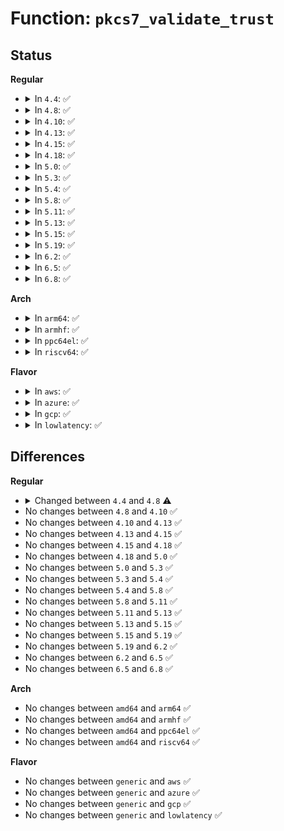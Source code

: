 # Function: <code>pkcs7_validate_trust</code>

## Status
<b>Regular</b>
<ul>
<li>
<details>
<summary>In <code>4.4</code>: ✅</summary>

```c
int pkcs7_validate_trust(struct pkcs7_message *pkcs7, struct key *trust_keyring, bool *_trusted);
```

**Collision:** Unique Global

**Inline:** No

**Transformation:** False

**Instances:**

```
In crypto/asymmetric_keys/pkcs7_trust.c (ffffffff813ae8c0)
Location: crypto/asymmetric_keys/pkcs7_trust.c:172
Inline: False
Direct callers:
  - certs/system_keyring.c:system_verify_data
  - crypto/asymmetric_keys/verify_pefile.c:verify_pefile_signature
```
**Symbols:**

```
ffffffff813ae8c0-ffffffff813aeb45: pkcs7_validate_trust (STB_GLOBAL)
```
</details>
</li>
<li>
<details>
<summary>In <code>4.8</code>: ✅</summary>

```c
int pkcs7_validate_trust(struct pkcs7_message *pkcs7, struct key *trust_keyring);
```

**Collision:** Unique Global

**Inline:** No

**Transformation:** False

**Instances:**

```
In crypto/asymmetric_keys/pkcs7_trust.c (ffffffff813f25c0)
Location: crypto/asymmetric_keys/pkcs7_trust.c:161
Inline: False
Direct callers:
  - certs/system_keyring.c:verify_pkcs7_signature
  - certs/system_keyring.c:verify_pkcs7_signature
```
**Symbols:**

```
ffffffff813f25c0-ffffffff813f27e8: pkcs7_validate_trust (STB_GLOBAL)
```
</details>
</li>
<li>
<details>
<summary>In <code>4.10</code>: ✅</summary>

```c
int pkcs7_validate_trust(struct pkcs7_message *pkcs7, struct key *trust_keyring);
```

**Collision:** Unique Global

**Inline:** No

**Transformation:** False

**Instances:**

```
In crypto/asymmetric_keys/pkcs7_trust.c (ffffffff8140be30)
Location: crypto/asymmetric_keys/pkcs7_trust.c:161
Inline: False
Direct callers:
  - certs/system_keyring.c:verify_pkcs7_signature
  - certs/system_keyring.c:verify_pkcs7_signature
```
**Symbols:**

```
ffffffff8140be30-ffffffff8140c058: pkcs7_validate_trust (STB_GLOBAL)
```
</details>
</li>
<li>
<details>
<summary>In <code>4.13</code>: ✅</summary>

```c
int pkcs7_validate_trust(struct pkcs7_message *pkcs7, struct key *trust_keyring);
```

**Collision:** Unique Global

**Inline:** No

**Transformation:** False

**Instances:**

```
In crypto/asymmetric_keys/pkcs7_trust.c (ffffffff81419a20)
Location: crypto/asymmetric_keys/pkcs7_trust.c:161
Inline: False
Direct callers:
  - certs/system_keyring.c:verify_pkcs7_signature
```
**Symbols:**

```
ffffffff81419a20-ffffffff81419c61: pkcs7_validate_trust (STB_GLOBAL)
```
</details>
</li>
<li>
<details>
<summary>In <code>4.15</code>: ✅</summary>

```c
int pkcs7_validate_trust(struct pkcs7_message *pkcs7, struct key *trust_keyring);
```

**Collision:** Unique Global

**Inline:** No

**Transformation:** False

**Instances:**

```
In crypto/asymmetric_keys/pkcs7_trust.c (ffffffff81444550)
Location: crypto/asymmetric_keys/pkcs7_trust.c:161
Inline: False
Direct callers:
  - certs/system_keyring.c:verify_pkcs7_signature
```
**Symbols:**

```
ffffffff81444550-ffffffff81444792: pkcs7_validate_trust (STB_GLOBAL)
```
</details>
</li>
<li>
<details>
<summary>In <code>4.18</code>: ✅</summary>

```c
int pkcs7_validate_trust(struct pkcs7_message *pkcs7, struct key *trust_keyring);
```

**Collision:** Unique Global

**Inline:** No

**Transformation:** False

**Instances:**

```
In crypto/asymmetric_keys/pkcs7_trust.c (ffffffff814774d0)
Location: crypto/asymmetric_keys/pkcs7_trust.c:162
Inline: False
Direct callers:
  - certs/system_keyring.c:verify_pkcs7_signature
```
**Symbols:**

```
ffffffff814774d0-ffffffff814776f3: pkcs7_validate_trust (STB_GLOBAL)
```
</details>
</li>
<li>
<details>
<summary>In <code>5.0</code>: ✅</summary>

```c
int pkcs7_validate_trust(struct pkcs7_message *pkcs7, struct key *trust_keyring);
```

**Collision:** Unique Global

**Inline:** No

**Transformation:** False

**Instances:**

```
In crypto/asymmetric_keys/pkcs7_trust.c (ffffffff814956a0)
Location: crypto/asymmetric_keys/pkcs7_trust.c:162
Inline: False
Direct callers:
  - certs/system_keyring.c:verify_pkcs7_signature
```
**Symbols:**

```
ffffffff814956a0-ffffffff814958c3: pkcs7_validate_trust (STB_GLOBAL)
```
</details>
</li>
<li>
<details>
<summary>In <code>5.3</code>: ✅</summary>

```c
int pkcs7_validate_trust(struct pkcs7_message *pkcs7, struct key *trust_keyring);
```

**Collision:** Unique Global

**Inline:** No

**Transformation:** False

**Instances:**

```
In crypto/asymmetric_keys/pkcs7_trust.c (ffffffff814c3100)
Location: crypto/asymmetric_keys/pkcs7_trust.c:158
Inline: False
Direct callers:
  - certs/system_keyring.c:verify_pkcs7_signature
```
**Symbols:**

```
ffffffff814c3100-ffffffff814c3316: pkcs7_validate_trust (STB_GLOBAL)
```
</details>
</li>
<li>
<details>
<summary>In <code>5.4</code>: ✅</summary>

```c
int pkcs7_validate_trust(struct pkcs7_message *pkcs7, struct key *trust_keyring);
```

**Collision:** Unique Global

**Inline:** No

**Transformation:** False

**Instances:**

```
In crypto/asymmetric_keys/pkcs7_trust.c (ffffffff814dbf30)
Location: crypto/asymmetric_keys/pkcs7_trust.c:158
Inline: False
Direct callers:
  - certs/system_keyring.c:verify_pkcs7_message_sig
```
**Symbols:**

```
ffffffff814dbf30-ffffffff814dc146: pkcs7_validate_trust (STB_GLOBAL)
```
</details>
</li>
<li>
<details>
<summary>In <code>5.8</code>: ✅</summary>

```c
int pkcs7_validate_trust(struct pkcs7_message *pkcs7, struct key *trust_keyring);
```

**Collision:** Unique Global

**Inline:** No

**Transformation:** False

**Instances:**

```
In crypto/asymmetric_keys/pkcs7_trust.c (ffffffff8153b9a0)
Location: crypto/asymmetric_keys/pkcs7_trust.c:158
Inline: False
Direct callers:
  - certs/system_keyring.c:verify_pkcs7_message_sig
```
**Symbols:**

```
ffffffff8153b9a0-ffffffff8153ba31: pkcs7_validate_trust (STB_GLOBAL)
```
</details>
</li>
<li>
<details>
<summary>In <code>5.11</code>: ✅</summary>

```c
int pkcs7_validate_trust(struct pkcs7_message *pkcs7, struct key *trust_keyring);
```

**Collision:** Unique Global

**Inline:** No

**Transformation:** False

**Instances:**

```
In crypto/asymmetric_keys/pkcs7_trust.c (ffffffff81558660)
Location: crypto/asymmetric_keys/pkcs7_trust.c:158
Inline: False
Direct callers:
  - certs/system_keyring.c:verify_pkcs7_message_sig
```
**Symbols:**

```
ffffffff81558660-ffffffff815586f1: pkcs7_validate_trust (STB_GLOBAL)
```
</details>
</li>
<li>
<details>
<summary>In <code>5.13</code>: ✅</summary>

```c
int pkcs7_validate_trust(struct pkcs7_message *pkcs7, struct key *trust_keyring);
```

**Collision:** Unique Global

**Inline:** No

**Transformation:** False

**Instances:**

```
In crypto/asymmetric_keys/pkcs7_trust.c (ffffffff81560f90)
Location: crypto/asymmetric_keys/pkcs7_trust.c:158
Inline: False
Direct callers:
  - certs/system_keyring.c:verify_pkcs7_message_sig
  - certs/blacklist.c:is_key_on_revocation_list
```
**Symbols:**

```
ffffffff81560f90-ffffffff81561021: pkcs7_validate_trust (STB_GLOBAL)
```
</details>
</li>
<li>
<details>
<summary>In <code>5.15</code>: ✅</summary>

```c
int pkcs7_validate_trust(struct pkcs7_message *pkcs7, struct key *trust_keyring);
```

**Collision:** Unique Global

**Inline:** No

**Transformation:** False

**Instances:**

```
In crypto/asymmetric_keys/pkcs7_trust.c (ffffffff815c23b0)
Location: crypto/asymmetric_keys/pkcs7_trust.c:158
Inline: False
Direct callers:
  - certs/system_keyring.c:verify_pkcs7_message_sig
  - certs/blacklist.c:is_key_on_revocation_list
```
**Symbols:**

```
ffffffff815c23b0-ffffffff815c2441: pkcs7_validate_trust (STB_GLOBAL)
```
</details>
</li>
<li>
<details>
<summary>In <code>5.19</code>: ✅</summary>

```c
int pkcs7_validate_trust(struct pkcs7_message *pkcs7, struct key *trust_keyring);
```

**Collision:** Unique Global

**Inline:** No

**Transformation:** False

**Instances:**

```
In crypto/asymmetric_keys/pkcs7_trust.c (ffffffff8166c8f0)
Location: crypto/asymmetric_keys/pkcs7_trust.c:158
Inline: False
Direct callers:
  - certs/system_keyring.c:verify_pkcs7_message_sig
  - certs/blacklist.c:is_key_on_revocation_list
```
**Symbols:**

```
ffffffff8166c8f0-ffffffff8166c985: pkcs7_validate_trust (STB_GLOBAL)
```
</details>
</li>
<li>
<details>
<summary>In <code>6.2</code>: ✅</summary>

```c
int pkcs7_validate_trust(struct pkcs7_message *pkcs7, struct key *trust_keyring);
```

**Collision:** Unique Global

**Inline:** No

**Transformation:** False

**Instances:**

```
In crypto/asymmetric_keys/pkcs7_trust.c (ffffffff81727890)
Location: crypto/asymmetric_keys/pkcs7_trust.c:158
Inline: False
Direct callers:
  - certs/system_keyring.c:verify_pkcs7_message_sig
  - certs/blacklist.c:is_key_on_revocation_list
```
**Symbols:**

```
ffffffff81727890-ffffffff81727925: pkcs7_validate_trust (STB_GLOBAL)
```
</details>
</li>
<li>
<details>
<summary>In <code>6.5</code>: ✅</summary>

```c
int pkcs7_validate_trust(struct pkcs7_message *pkcs7, struct key *trust_keyring);
```

**Collision:** Unique Global

**Inline:** No

**Transformation:** False

**Instances:**

```
In crypto/asymmetric_keys/pkcs7_trust.c (ffffffff81763c80)
Location: crypto/asymmetric_keys/pkcs7_trust.c:158
Inline: False
Direct callers:
  - certs/system_keyring.c:verify_pkcs7_message_sig
  - certs/blacklist.c:is_key_on_revocation_list
```
**Symbols:**

```
ffffffff81763c80-ffffffff81763d15: pkcs7_validate_trust (STB_GLOBAL)
```
</details>
</li>
<li>
<details>
<summary>In <code>6.8</code>: ✅</summary>

```c
int pkcs7_validate_trust(struct pkcs7_message *pkcs7, struct key *trust_keyring);
```

**Collision:** Unique Global

**Inline:** No

**Transformation:** False

**Instances:**

```
In crypto/asymmetric_keys/pkcs7_trust.c (ffffffff817a58a0)
Location: crypto/asymmetric_keys/pkcs7_trust.c:158
Inline: False
Direct callers:
  - certs/system_keyring.c:verify_pkcs7_message_sig
  - certs/blacklist.c:is_key_on_revocation_list
```
**Symbols:**

```
ffffffff817a58a0-ffffffff817a5935: pkcs7_validate_trust (STB_GLOBAL)
```
</details>
</li>
</ul>
<b>Arch</b>
<ul>
<li>
<details>
<summary>In <code>arm64</code>: ✅</summary>

```c
int pkcs7_validate_trust(struct pkcs7_message *pkcs7, struct key *trust_keyring);
```

**Collision:** Unique Global

**Inline:** No

**Transformation:** False

**Instances:**

```
In crypto/asymmetric_keys/pkcs7_trust.c (ffff8000105d84c0)
Location: crypto/asymmetric_keys/pkcs7_trust.c:158
Inline: False
Direct callers:
  - certs/system_keyring.c:verify_pkcs7_message_sig
```
**Symbols:**

```
ffff8000105d84c0-ffff8000105d86dc: pkcs7_validate_trust (STB_GLOBAL)
```
</details>
</li>
<li>
<details>
<summary>In <code>armhf</code>: ✅</summary>

```c
int pkcs7_validate_trust(struct pkcs7_message *pkcs7, struct key *trust_keyring);
```

**Collision:** Unique Global

**Inline:** No

**Transformation:** False

**Instances:**

```
In crypto/asymmetric_keys/pkcs7_trust.c (c07859b0)
Location: crypto/asymmetric_keys/pkcs7_trust.c:158
Inline: False
Direct callers:
  - certs/system_keyring.c:verify_pkcs7_message_sig
```
**Symbols:**

```
c07859b0-c0785bac: pkcs7_validate_trust (STB_GLOBAL)
```
</details>
</li>
<li>
<details>
<summary>In <code>ppc64el</code>: ✅</summary>

```c
int pkcs7_validate_trust(struct pkcs7_message *pkcs7, struct key *trust_keyring);
```

**Collision:** Unique Global

**Inline:** No

**Transformation:** False

**Instances:**

```
In crypto/asymmetric_keys/pkcs7_trust.c (c000000000767b60)
Location: crypto/asymmetric_keys/pkcs7_trust.c:158
Inline: False
Direct callers:
  - certs/system_keyring.c:verify_pkcs7_message_sig
```
**Symbols:**

```
c000000000767b60-c000000000767e10: pkcs7_validate_trust (STB_GLOBAL)
```
</details>
</li>
<li>
<details>
<summary>In <code>riscv64</code>: ✅</summary>

```c
int pkcs7_validate_trust(struct pkcs7_message *pkcs7, struct key *trust_keyring);
```

**Collision:** Unique Global

**Inline:** No

**Transformation:** False

**Instances:**

```
In crypto/asymmetric_keys/pkcs7_trust.c (ffffffe00041c0f8)
Location: crypto/asymmetric_keys/pkcs7_trust.c:158
Inline: False
Direct callers:
  - certs/system_keyring.c:verify_pkcs7_message_sig
```
**Symbols:**

```
ffffffe00041c0f8-ffffffe00041c290: pkcs7_validate_trust (STB_GLOBAL)
```
</details>
</li>
</ul>
<b>Flavor</b>
<ul>
<li>
<details>
<summary>In <code>aws</code>: ✅</summary>

```c
int pkcs7_validate_trust(struct pkcs7_message *pkcs7, struct key *trust_keyring);
```

**Collision:** Unique Global

**Inline:** No

**Transformation:** False

**Instances:**

```
In crypto/asymmetric_keys/pkcs7_trust.c (ffffffff814d4510)
Location: crypto/asymmetric_keys/pkcs7_trust.c:158
Inline: False
Direct callers:
  - certs/system_keyring.c:verify_pkcs7_message_sig
```
**Symbols:**

```
ffffffff814d4510-ffffffff814d4726: pkcs7_validate_trust (STB_GLOBAL)
```
</details>
</li>
<li>
<details>
<summary>In <code>azure</code>: ✅</summary>

```c
int pkcs7_validate_trust(struct pkcs7_message *pkcs7, struct key *trust_keyring);
```

**Collision:** Unique Global

**Inline:** No

**Transformation:** False

**Instances:**

```
In crypto/asymmetric_keys/pkcs7_trust.c (ffffffff814c4f30)
Location: crypto/asymmetric_keys/pkcs7_trust.c:158
Inline: False
Direct callers:
  - certs/system_keyring.c:verify_pkcs7_message_sig
```
**Symbols:**

```
ffffffff814c4f30-ffffffff814c5146: pkcs7_validate_trust (STB_GLOBAL)
```
</details>
</li>
<li>
<details>
<summary>In <code>gcp</code>: ✅</summary>

```c
int pkcs7_validate_trust(struct pkcs7_message *pkcs7, struct key *trust_keyring);
```

**Collision:** Unique Global

**Inline:** No

**Transformation:** False

**Instances:**

```
In crypto/asymmetric_keys/pkcs7_trust.c (ffffffff814d05a0)
Location: crypto/asymmetric_keys/pkcs7_trust.c:158
Inline: False
Direct callers:
  - certs/system_keyring.c:verify_pkcs7_message_sig
```
**Symbols:**

```
ffffffff814d05a0-ffffffff814d07b6: pkcs7_validate_trust (STB_GLOBAL)
```
</details>
</li>
<li>
<details>
<summary>In <code>lowlatency</code>: ✅</summary>

```c
int pkcs7_validate_trust(struct pkcs7_message *pkcs7, struct key *trust_keyring);
```

**Collision:** Unique Global

**Inline:** No

**Transformation:** False

**Instances:**

```
In crypto/asymmetric_keys/pkcs7_trust.c (ffffffff814e9070)
Location: crypto/asymmetric_keys/pkcs7_trust.c:158
Inline: False
Direct callers:
  - certs/system_keyring.c:verify_pkcs7_message_sig
```
**Symbols:**

```
ffffffff814e9070-ffffffff814e9280: pkcs7_validate_trust (STB_GLOBAL)
```
</details>
</li>
</ul>

## Differences
<b>Regular</b>
<ul>
<li>
<details>
<summary>Changed between <code>4.4</code> and <code>4.8</code> ⚠️</summary>
<ul>
<li>
<b>Param removed. </b>
<code>bool *_trusted</code>
</li>
</ul>
</details>
</li>
<li>
No changes between <code>4.8</code> and <code>4.10</code> ✅
</li>
<li>
No changes between <code>4.10</code> and <code>4.13</code> ✅
</li>
<li>
No changes between <code>4.13</code> and <code>4.15</code> ✅
</li>
<li>
No changes between <code>4.15</code> and <code>4.18</code> ✅
</li>
<li>
No changes between <code>4.18</code> and <code>5.0</code> ✅
</li>
<li>
No changes between <code>5.0</code> and <code>5.3</code> ✅
</li>
<li>
No changes between <code>5.3</code> and <code>5.4</code> ✅
</li>
<li>
No changes between <code>5.4</code> and <code>5.8</code> ✅
</li>
<li>
No changes between <code>5.8</code> and <code>5.11</code> ✅
</li>
<li>
No changes between <code>5.11</code> and <code>5.13</code> ✅
</li>
<li>
No changes between <code>5.13</code> and <code>5.15</code> ✅
</li>
<li>
No changes between <code>5.15</code> and <code>5.19</code> ✅
</li>
<li>
No changes between <code>5.19</code> and <code>6.2</code> ✅
</li>
<li>
No changes between <code>6.2</code> and <code>6.5</code> ✅
</li>
<li>
No changes between <code>6.5</code> and <code>6.8</code> ✅
</li>
</ul>
<b>Arch</b>
<ul>
<li>
No changes between <code>amd64</code> and <code>arm64</code> ✅
</li>
<li>
No changes between <code>amd64</code> and <code>armhf</code> ✅
</li>
<li>
No changes between <code>amd64</code> and <code>ppc64el</code> ✅
</li>
<li>
No changes between <code>amd64</code> and <code>riscv64</code> ✅
</li>
</ul>
<b>Flavor</b>
<ul>
<li>
No changes between <code>generic</code> and <code>aws</code> ✅
</li>
<li>
No changes between <code>generic</code> and <code>azure</code> ✅
</li>
<li>
No changes between <code>generic</code> and <code>gcp</code> ✅
</li>
<li>
No changes between <code>generic</code> and <code>lowlatency</code> ✅
</li>
</ul>
